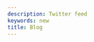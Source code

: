 ```yaml
---
description: Twitter feed
keywords: new
title: Blog
---
```


<!-- Visit our [Twitter](https://twitter.com/openreslabs) :


<a class="twitter-timeline" data-width="700" href="https://twitter.com/openreslabs?ref_src=twsrc%5Etfw">Tweets by openreslabs</a> <script async src="https://platform.twitter.com/widgets.js" charset="utf-8"></script> -->
